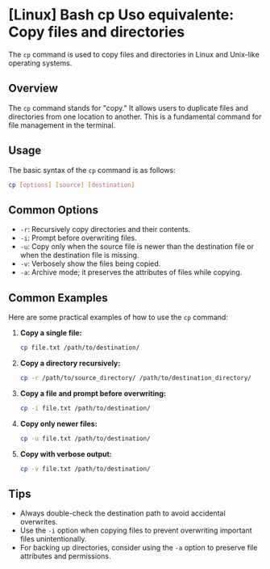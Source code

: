 # [Linux] Bash cp Uso equivalente: Copy files and directories

The `cp` command is used to copy files and directories in Linux and Unix-like operating systems.

## Overview
The `cp` command stands for "copy." It allows users to duplicate files and directories from one location to another. This is a fundamental command for file management in the terminal.

## Usage
The basic syntax of the `cp` command is as follows:

```bash
cp [options] [source] [destination]
```

## Common Options
- `-r`: Recursively copy directories and their contents.
- `-i`: Prompt before overwriting files.
- `-u`: Copy only when the source file is newer than the destination file or when the destination file is missing.
- `-v`: Verbosely show the files being copied.
- `-a`: Archive mode; it preserves the attributes of files while copying.

## Common Examples
Here are some practical examples of how to use the `cp` command:

1. **Copy a single file:**
   ```bash
   cp file.txt /path/to/destination/
   ```

2. **Copy a directory recursively:**
   ```bash
   cp -r /path/to/source_directory/ /path/to/destination_directory/
   ```

3. **Copy a file and prompt before overwriting:**
   ```bash
   cp -i file.txt /path/to/destination/
   ```

4. **Copy only newer files:**
   ```bash
   cp -u file.txt /path/to/destination/
   ```

5. **Copy with verbose output:**
   ```bash
   cp -v file.txt /path/to/destination/
   ```

## Tips
- Always double-check the destination path to avoid accidental overwrites.
- Use the `-i` option when copying files to prevent overwriting important files unintentionally.
- For backing up directories, consider using the `-a` option to preserve file attributes and permissions.
